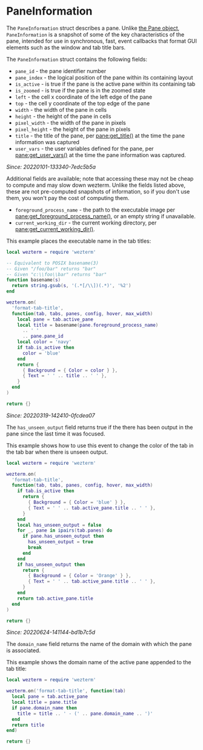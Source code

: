 # PaneInformation

The `PaneInformation` struct describes a pane.  Unlike [the Pane
object](pane/index.md), `PaneInformation` is a snapshot of some of
the key characteristics of the pane, intended for use in synchronous, fast,
event callbacks that format GUI elements such as the window and tab title bars.

The `PaneInformation` struct contains the following fields:

* `pane_id` - the pane identifier number
* `pane_index` - the logical position of the pane within its containing layout
* `is_active` - is true if the pane is the active pane within its containing tab
* `is_zoomed` - is true if the pane is in the zoomed state
* `left` - the cell x coordinate of the left edge of the pane
* `top` - the cell y coordinate of the top edge of the pane
* `width` - the width of the pane in cells
* `height` - the height of the pane in cells
* `pixel_width` - the width of the pane in pixels
* `pixel_height` - the height of the pane in pixels
* `title` - the title of the pane, per [pane:get_title()](pane/get_title.md) at the time the pane information was captured
* `user_vars` - the user variables defined for the pane, per [pane:get_user_vars()](pane/get_user_vars.md) at the time the pane information was captured.

*Since: 20220101-133340-7edc5b5a*

Additional fields are available; note that accessing these may not be cheap to
compute and may slow down wezterm.  Unlike the fields listed above, these are
not pre-computed snapshots of information, so if you don't use them, you won't
pay the cost of computing them.

* `foreground_process_name` - the path to the executable image per [pane:get_foreground_process_name()](pane/get_foreground_process_name.md), or an empty string if unavailable.
* `current_working_dir` - the current working directory, per [pane:get_current_working_dir()](pane/get_current_working_dir.md). 

This example places the executable name in the tab titles:

```lua
local wezterm = require 'wezterm'

-- Equivalent to POSIX basename(3)
-- Given "/foo/bar" returns "bar"
-- Given "c:\\foo\\bar" returns "bar"
function basename(s)
  return string.gsub(s, '(.*[/\\])(.*)', '%2')
end

wezterm.on(
  'format-tab-title',
  function(tab, tabs, panes, config, hover, max_width)
    local pane = tab.active_pane
    local title = basename(pane.foreground_process_name)
      .. ' '
      .. pane.pane_id
    local color = 'navy'
    if tab.is_active then
      color = 'blue'
    end
    return {
      { Background = { Color = color } },
      { Text = ' ' .. title .. ' ' },
    }
  end
)

return {}
```

*Since: 20220319-142410-0fcdea07*

The `has_unseen_output` field returns true if the there has been output
in the pane since the last time it was focused.

This example shows how to use this event to change the color of the
tab in the tab bar when there is unseen output.

```lua
local wezterm = require 'wezterm'

wezterm.on(
  'format-tab-title',
  function(tab, tabs, panes, config, hover, max_width)
    if tab.is_active then
      return {
        { Background = { Color = 'blue' } },
        { Text = ' ' .. tab.active_pane.title .. ' ' },
      }
    end
    local has_unseen_output = false
    for _, pane in ipairs(tab.panes) do
      if pane.has_unseen_output then
        has_unseen_output = true
        break
      end
    end
    if has_unseen_output then
      return {
        { Background = { Color = 'Orange' } },
        { Text = ' ' .. tab.active_pane.title .. ' ' },
      }
    end
    return tab.active_pane.title
  end
)

return {}
```

*Since: 20220624-141144-bd1b7c5d*

The `domain_name` field returns the name of the domain with which the pane is associated.

This example shows the domain name of the active pane appended to the tab title:

```lua
local wezterm = require 'wezterm'

wezterm.on('format-tab-title', function(tab)
  local pane = tab.active_pane
  local title = pane.title
  if pane.domain_name then
    title = title .. ' - (' .. pane.domain_name .. ')'
  end
  return title
end)

return {}
```

